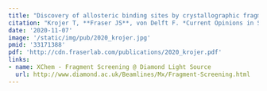 ```yaml
---
title: "Discovery of allosteric binding sites by crystallographic fragment screening."
citation: "Krojer T, **Fraser JS**, von Delft F. *Current Opinions in Structural Biology*. 2020."
date: '2020-11-07'
image: '/static/img/pub/2020_krojer.jpg'
pmid: '33171388'
pdf: 'http://cdn.fraserlab.com/publications/2020_krojer.pdf'
links:
- name: XChem - Fragment Screening @ Diamond Light Source
  url: http://www.diamond.ac.uk/Beamlines/Mx/Fragment-Screening.html
---
```

